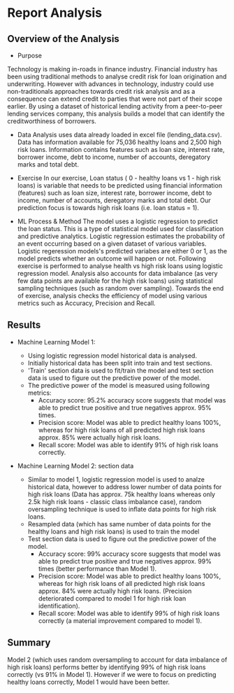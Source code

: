 # Report Analysis

## Overview of the Analysis

* Purpose

Technology is making in-roads in finance industry. Financial industry has been using traditional methods to analyse credit risk for loan origination and underwriting. However with advances in technology, industry could use non-traditionals approaches towards credit risk analysis and as a consequence can extend credit to parties that were not part of their scope earlier. By using a dataset of historical lending activity from a peer-to-peer lending services company, this analysis builds a model that can identify the creditworthiness of borrowers. 

* Data
Analysis uses data already loaded in excel file (lending_data.csv).  Data has information available for 75,036 healthy loans and 2,500 high risk loans. Information contains features such as loan size, interest rate, borrower income, debt to income, number of accounts, deregatory marks and total debt.

* Exercise
In our exercise, Loan status ( 0 - healthy loans  vs 1 - high risk loans) is variable that needs to be predicted using financial information (features) such as loan size, interest rate, borrower income, debt to income, number of accounts, deregatory marks and total debt. Our prediction focus is towards high risk loans (i.e. loan status = 1).

* ML Process & Method
The model uses a logistic regression to predict the loan status. This is a type of statistical model used for classification and predictive analytics. Logistic regression estimates the probability of an event occurring based on a given dataset of various variables. Logistic regeression models's predicted variabes are either 0 or 1, as the model predicts whether an outcome will happen or not. Following exercise is performed to analyse health vs high risk loans using logistic regression model. Analysis also accounts for data imbalance (as very few data points are available for the high risk loans) using statistical sampling techniques (such as random over sampling). Towards the end of exercise, analysis checks the efficiency of model using various metrics such as Accuracy, Precision and Recall.


## Results

* Machine Learning Model 1:
  * Using logistic regression model historical data is analysed. 
  * Initially historical data has been split into train and test sections. 
  * 'Train' section data is used to fit/train the model and test section data is used to figure out the predictive power of the model.
  * The predictive power of the model is measured using following metrics:
      * Accuracy score: 95.2% accuracy score suggests that model was able to predict true positive and true negatives approx. 95% times.
      * Precision score: Model was able to predict healthy loans 100%, whereas for high risk loans of all predicted high risk loans approx. 85% were actually high risk loans.
      * Recall score: Model was able to identify 91% of high risk loans correctly. 



* Machine Learning Model 2: section data 
  * Similar to model 1, logistic regression model is used to analze historical data, however to address lower number of data points for high risk loans (Data has approx. 75k healthy loans whereas only 2.5k high risk loans - classic class imbalance case), random oversampling technique is used to inflate data points for high risk loans.
  * Resampled data (which has same number of data points for the healthy loans and high risk loans) is used to train the model
  * Test section data is used to figure out the predictive power of the model.
      * Accuracy score: 99% accuracy score suggests that model was able to predict true positive and true negatives approx. 99% times (better performance than Model 1).
      * Precision score: Model was able to predict healthy loans 100%, whereas for high risk loans of all predicted high risk loans approx. 84% were actually high risk loans. (Precision deteriorated compared to model 1 for high risk loan identification).
      * Recall score: Model was able to identify 99% of high risk loans correctly (a material improvement compared to model 1). 

## Summary

Model 2 (which uses random oversampling to account for data imbalance of high risk loans) performs better by identifying 99% of high risk loans correctly (vs 91% in Model 1). However if we were to focus on predicting healthy loans correctly, Model 1 would have been better.
